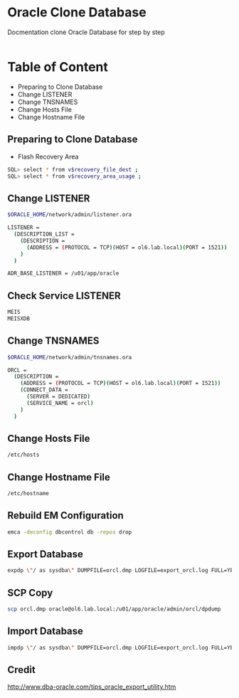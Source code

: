 # Oracle Clone Database
Docmentation clone Oracle Database for step by step
```bash

```

# Table of Content

* Preparing to Clone Database
* Change LISTENER
* Change TNSNAMES
* Change Hosts File
* Change Hostname File

## Preparing to Clone Database

* Flash Recovery Area
```bash
SQL> select * from v$recovery_file_dest ;
SQL> select * from v$recovery_area_usage ;
```

## Change LISTENER
```bash
$ORACLE_HOME/network/admin/listener.ora

LISTENER =
  (DESCRIPTION_LIST =
    (DESCRIPTION =
      (ADDRESS = (PROTOCOL = TCP)(HOST = ol6.lab.local)(PORT = 1521))
    )
  )

ADR_BASE_LISTENER = /u01/app/oracle
```

## Check Service LISTENER
```bash
MEIS
MEISXDB
```

## Change TNSNAMES
```bash
$ORACLE_HOME/network/admin/tnsnames.ora

ORCL =
  (DESCRIPTION =
    (ADDRESS = (PROTOCOL = TCP)(HOST = ol6.lab.local)(PORT = 1521))
    (CONNECT_DATA =
      (SERVER = DEDICATED)
      (SERVICE_NAME = orcl)
    )
  )
```

## Change Hosts File
```bash
/etc/hosts
```

## Change Hostname File
```bash
/etc/hostname
```

## Rebuild EM Configuration
```bash
emca -deconfig dbcontrol db -repos drop
```

## Export Database
```bash
expdp \"/ as sysdba\" DUMPFILE=orcl.dmp LOGFILE=export_orcl.log FULL=YES ;
```

## SCP Copy
```bash
scp orcl.dmp oracle@ol6.lab.local:/u01/app/oracle/admin/orcl/dpdump
```

## Import Database
```bash
impdp \"/ as sysdba\" DUMPFILE=orcl.dmp LOGFILE=export_orcl.log FULL=YES ;
```

## Credit
http://www.dba-oracle.com/tips_oracle_export_utility.htm
